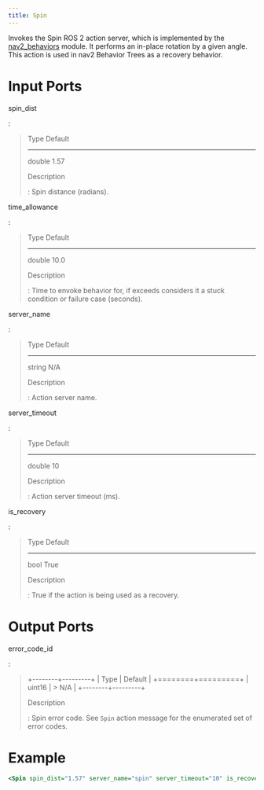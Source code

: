 ```yaml
---
title: Spin
---
```


Invokes the Spin ROS 2 action server, which is implemented by the [nav2_behaviors](https://github.com/ros-planning/navigation2/tree/main/nav2_behaviors) module. It performs an in-place rotation by a given angle. This action is used in nav2 Behavior Trees as a recovery behavior.

# Input Ports

spin_dist

:   

>   Type     Default
>   -------- ---------
>   double   1.57
>
> Description
>
> :   Spin distance (radians).

time_allowance

:   

>   Type     Default
>   -------- ---------
>   double   10.0
>
> Description
>
> :   Time to envoke behavior for, if exceeds considers it a stuck condition or failure case (seconds).

server_name

:   

>   Type     Default
>   -------- ---------
>   string   N/A
>
> Description
>
> :   Action server name.

server_timeout

:   

>   Type     Default
>   -------- ---------
>   double   10
>
> Description
>
> :   Action server timeout (ms).

is_recovery

:   

>   Type   Default
>   ------ ---------
>   bool   True
>
> Description
>
> :   True if the action is being used as a recovery.

# Output Ports

error_code_id

:   

> +--------+---------+
> | Type   | Default |
> +========+=========+
> | uint16 | > N/A   |
> +--------+---------+
>
> Description
>
> :   Spin error code. See `Spin` action message for the enumerated set of error codes.

# Example

``` xml
<Spin spin_dist="1.57" server_name="spin" server_timeout="10" is_recovery="true" error_code_id="{spin_error_code}"/>
```
